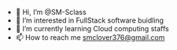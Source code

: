 - 👋 Hi, I’m @SM-Sclass
- 👀 I’m interested in FullStack software buidling
- 🌱 I’m currently learning Cloud computing staffs
- 📫 How to reach me smclover376@gmail.com
  

<!---
SM-Sclass/SM-Sclass is a ✨ special ✨ repository because its `README.md` (this file) appears on your GitHub profile.
You can click the Preview link to take a look at your changes.
--->

